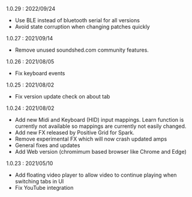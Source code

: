 1.0.29 :  2022/09/24
- Use BLE instead of bluetooth serial for all versions
- Avoid state corruption when changing patches quickly

1.0.27 : 2021/09/14
- Remove unused soundshed.com community features.

1.0.26 : 2021/08/05
- Fix keyboard events

1.0.25 : 2021/08/02
- Fix version update check on about tab

1.0.24 : 2021/08/02
- Add new Midi and Keyboard (HID) input mappings. Learn function is currently not available so mappings are currently not easily changed.
- Add new FX released by Positive Grid for Spark.
- Remove experimental FX which will now crash updated amps
- General fixes and updates
- Add Web version (chromimum based browser like Chrome and Edge)

1.0.23 : 2021/05/10
- Add floating video player to allow video to continue playing when switching tabs in UI
- Fix YouTube integration